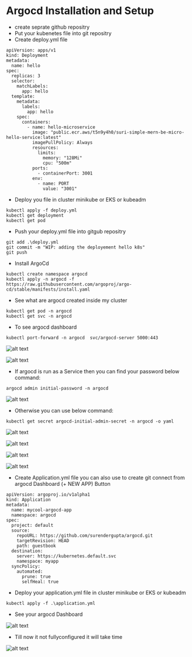 ﻿# Argocd Installation and Setup
- create seprate github repositry
- Put your kubenetes file into git repositry
- Create deploy.yml file

```
apiVersion: apps/v1
kind: Deployment
metadata:
  name: hello
spec:
  replicas: 3
  selector:
    matchLabels:
      app: hello
  template:
    metadata:
      labels:
        app: hello
    spec:
      containers:
        - name: hello-microservice
          image: "public.ecr.aws/t5n9y4h0/suri-simple-mern-be-micro-hello-service:latest"
          imagePullPolicy: Always
          resources:
            limits:
              memory: "128Mi"
              cpu: "500m"
          ports:
            - containerPort: 3001
          env:
            - name: PORT
              value: "3001"

```

- Deploy you file in cluster minikube or EKS or kubeadm

```
kubectl apply -f deploy.yml
kubectl get deployment
kubectl get pod 
```

- Push your deploy.yml file into gitgub repositry

```
git add .\deploy.yml
git commit -m "WIP: adding the deployement hello k8s"
git push 
```

- Install ArgoCd

```
kubectl create namespace argocd
kubectl apply -n argocd -f https://raw.githubusercontent.com/argoproj/argo-cd/stable/manifests/install.yaml
```

- See what are argocd created inside my cluster

```
kubectl get pod -n argocd
kubectl get svc -n argocd

```

- To see argocd dashboard

```
kubectl port-forward -n argocd  svc/argocd-server 5000:443

```

![alt text](./screenshots/image.png)

![alt text](./screenshots/image-1.png)

- If argocd is run as a Service then you can find your password below command:

```
argocd admin initial-password -n argocd

```

![alt text](./screenshots/image-3.png)

- Otherwise you can use below command:

```
kubectl get secret argocd-initial-admin-secret -n argocd -o yaml

```

![alt text](./screenshots/image-2.png)

![alt text](./screenshots/image-4.png)

![alt text](./screenshots/image-5.png)

![alt text](./screenshots/image-6.png)

- Create Application.yml file you can also use to create git connect from argocd Dashboard (+ NEW APP) Button

```
apiVersion: argoproj.io/v1alpha1
kind: Application
metadata:
  name: mycool-argocd-app
  namespace: argocd
spec:
  project: default
  source:
    repoURL: https://github.com/surendergupta/argocd.git
    targetRevision: HEAD
    path: guestbook
  destination:
    server: https://kubernetes.default.svc
    namespace: myapp
  syncPolicy:
    automated:
      prune: true
      selfHeal: true
```

- Deploy your application.yml file in cluster minikube or EKS or kubeadm

```
kubectl apply -f .\application.yml
```

- See your argocd Dashboard

![alt text](./screenshots/image-7.png)

- Till now it not fullyconfigured it will take time

![alt text](./screenshots/image-8.png)
